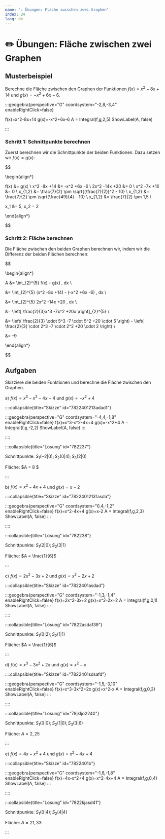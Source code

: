 ```yaml
---
name: "✏️ Übungen: Fläche zwischen zwei Graphen"
index: 24
lang: de
---
```


# ✏️ Übungen: Fläche zwischen zwei Graphen

## Musterbeispiel

Berechne die Fläche zwischen den Graphen der Funktionen $f(x) = x^2 -8x +14$ und $g(x) = -x^2 +6x -6$.

:::geogebra{perspective="G" coordsystem="-2,8,-3,4" enableRightClick=false}

f(x)=x^2-8x+14
g(x)=-x^2+6x-6
A = Integral(f,g,2,5)
ShowLabel(A, false)

:::

### Schritt 1: Schnittpunkte berechnen

Zuerst berechnen wir die Schnittpunkte der beiden Funktionen. Dazu setzen wir $f(x) = g(x)$:

$$

\begin{align*}

f(x) &= g(x) \\
x^2 -8x +14 &= -x^2 +6x -6 \\
2x^2 -14x +20 &= 0 \\
x^2 -7x +10 &= 0 \\
x_{1,2} &= \frac{7}{2} \pm \sqrt{(\frac{7}{2})^2 - 10} \\
x_{1,2} &= \frac{7}{2} \pm \sqrt{\frac{49}{4} - 10} \\
x_{1,2} &= \frac{7}{2} \pm 1,5 \\

x_1 &= 5, x_2 = 2

\end{align*}

$$

### Schritt 2: Fläche berechnen

Die Fläche zwischen den beiden Graphen berechnen wir, indem wir die Differenz der beiden Flächen berechnen:

$$

\begin{align*}

A &= \int_{2}^{5} f(x) - g(x) \, dx \\

&= \int_{2}^{5} (x^2 -8x +14) - (-x^2 +6x -6) \, dx \\

&= \int_{2}^{5} 2x^2 -14x +20 \, dx \\

&= \left[ \frac{2}{3}x^3 -7x^2 +20x \right]_{2}^{5} \\

&= \left( \frac{2}{3} \cdot 5^3 -7 \cdot 5^2 +20 \cdot 5 \right) - \left( \frac{2}{3} \cdot 2^3 -7 \cdot 2^2 +20 \cdot 2 \right) \\

&= -9

\end{align*}

$$

## Aufgaben

Skizziere die beiden Funktionen und berechne die Fläche zwischen den Graphen.

a) $f(x)=x^3-x^2-4x+4$ und $g(x)=-x^2+4$

::::collapsible{title="Skizze" id="7822401213adad1"}

:::geogebra{perspective="G" coordsystem="-4,4,-1,8" enableRightClick=false}
f(x)=x^3-x^2-4x+4
g(x)=-x^2+4
A = Integral(f,g,-2,2) 
ShowLabel(A, false)
:::

::::

:::collapsible{title="Lösung" id="782237"}

Schnittpunkte: $S_1(-2|0); S_2(0|4); S_3(2|0)$

Fläche: $A = 8 $

:::

b) $f(x)=x^2-4x+4$ und $g(x)=x-2$

::::collapsible{title="Skizze" id="78224012131asda"}

:::geogebra{perspective="G" coordsystem="0,4,-1,2" enableRightClick=false}
f(x)=x^2-4x+4
g(x)=x-2
A = Integral(f,g,2,3)
ShowLabel(A, false)
:::

::::

:::collapsible{title="Lösung" id="782238"}

Schnittpunkte: $S_1(2|0); S_2(3|1)$

Fläche: $A = \frac{1}{6}$

:::

c) $f(x)=2x^2-3x+2$ und $g(x)=x^2-2x+2$

::::collapsible{title="Skizze" id="7822401asdad"}

:::geogebra{perspective="G" coordsystem="-1,3,-1,4" enableRightClick=false}
f(x)=2x^2-3x+2
g(x)=x^2-2x+2
A = Integral(f,g,0,1)
ShowLabel(A, false)
:::

::::

:::collapsible{title="Lösung" id="7822asdaf39"}

Schnittpunkte: $S_1(0|2); S_2(1|1)$

Fläche: $A = \frac{1}{6}$

:::

d) $f(x)=x^3-3x^2+2x$ und $g(x)=x^2-x$

::::collapsible{title="Skizze" id="7822401sdsafd"}

:::geogebra{perspective="G" coordsystem="-1,5,-3,10" enableRightClick=false}
f(x)=x^3-3x^2+2x
g(x)=x^2-x
A = Integral(f,g,0,3)
ShowLabel(A, false)
:::

::::

:::collapsible{title="Lösung" id="78jkljo2240"}

Schnittpunkte: $S_1(0|0); S_2(1|0); S_3(3|6)$

Fläche: $A = 2,25$

:::

e) $f(x)=4x-x^2+4$ und $g(x)=x^2-4x+4$

::::collapsible{title="Skizze" id="7822401b"}

:::geogebra{perspective="G" coordsystem="-1,6,-1,8" enableRightClick=false}
f(x)=4x-x^2+4
g(x)=x^2-4x+4
A = Integral(f,g,0,4)
ShowLabel(A, false)
:::

::::

:::collapsible{title="Lösung" id="7822kjasd41"}

Schnittpunkte: $S_1(0|4); S_2(4|4)$

Fläche: $A \approx 21,33$

:::
